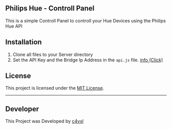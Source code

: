 ## Philips Hue - Controll Panel
This is a simple Controll Panel to controll your Hue Devices using the Philips Hue API

## Installation
1. Clone all files to your Server directory
2. Set the API Key and the Bridge Ip Address in the `api.js` file. [info (Click)](https://developers.meethue.com/develop/get-started-2/)

## License

This project is licensed under the [MIT License](LICENSE).

---

## Developer
This Project was Developed by [c4vxl](https://c4vxl.de)
